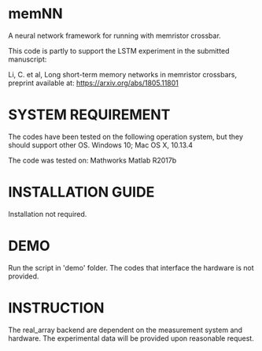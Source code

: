 # memNN
A neural network framework for running with memristor crossbar.

This code is partly to support the LSTM experiment in the submitted manuscript: 

Li, C. et al, Long short-term memory networks in memristor crossbars, preprint available at: https://arxiv.org/abs/1805.11801

# SYSTEM REQUIREMENT
The codes have been tested on the following operation system, but they should support other OS.
Windows 10;
Mac OS X, 10.13.4

The code was tested on:
Mathworks Matlab R2017b


# INSTALLATION GUIDE
Installation not required.

# DEMO
Run the script in 'demo' folder.
The codes that interface the hardware is not provided. 

# INSTRUCTION
The real_array backend are dependent on the measurement system and hardware. 
The experimental data will be provided upon reasonable request.
